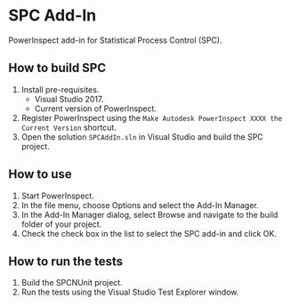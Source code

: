 # SPC Add-In

PowerInspect add-in for Statistical Process Control (SPC).

## How to build SPC
1. Install pre-requisites.
    * Visual Studio 2017.
    * Current version of PowerInspect.
2. Register PowerInspect using the `Make Autodesk PowerInspect XXXX the Current Version` shortcut.
3. Open the solution `SPCAddIn.sln` in Visual Studio and build the SPC project.

## How to use
1. Start PowerInspect.
2. In the file menu, choose Options and select the Add-In Manager.
3. In the Add-In Manager dialog, select Browse and navigate to the build folder of your project.
4. Check the check box in the list to select the SPC add-in and click OK.

## How to run the tests
1. Build the SPCNUnit project.
2. Run the tests using the Visual Studio Test Explorer window.

